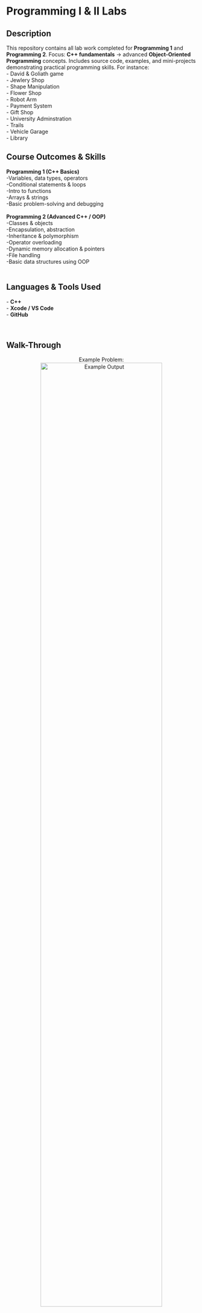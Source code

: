 <h1>Programming I & II Labs</h1> <h2>Description</h2> This repository contains all lab work completed for <b>Programming 1</b> and <b>Programming 2</b>. Focus: <b>C++ fundamentals</b> → advanced <b>Object-Oriented Programming</b> concepts. Includes source code, examples, and mini-projects demonstrating practical programming skills. For instance: <br/>
- David & Goliath game<br/>
- Jewlery Shop<br/>
- Shape Manipulation<br/> 
- Flower Shop<br/>
- Robot Arm<br/>
- Payment System<br/>
- Gift Shop <br/>
- University Adminstration<br/> 
- Trails <br/>
- Vehicle Garage<br/> 
- Library <br/> 
<h2>Course Outcomes & Skills</h2>
<b>Programming 1 (C++ Basics)</b><br/>
-Variables, data types, operators<br/>
-Conditional statements & loops<br/>
-Intro to functions<br/>
-Arrays & strings<br/>
-Basic problem-solving and debugging<br/>
<br/>
<b>Programming 2 (Advanced C++ / OOP)</b><br/>
-Classes & objects<br/>
-Encapsulation, abstraction<br/>
-Inheritance & polymorphism<br/>
-Operator overloading<br/>
-Dynamic memory allocation & pointers<br/>
-File handling<br/>
-Basic data structures using OOP<br/>
<br/> <h2>Languages & Tools Used</h2> - <b>C++</b><br/> - <b>Xcode / VS Code</b><br/> - <b>GitHub</b> 


<br/> <h2> Walk-Through</h2> <p align="center"> Example Problem: <br/> <img src="https://i.imgur.com/PuNMMwd.png" height="80%" width="80%" alt="Example Output"/> <br/><br/>  Output: <br/> <img src="https://i.imgur.com/Jfhj69u.png" height="80%" width="80%" alt="Console Output"/> <br/><br/> </p>
